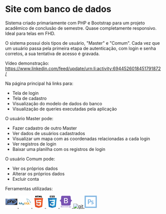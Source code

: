 

# Site com banco de dados

Sistema criado primariamente com PHP e Bootstrap para um projeto acadêmico de conclusão de semestre. Quase completamente responsivo. Ideal para telas em FHD.

O sistema possui dois tipos de usuário, "Master" e "Comum". Cada vez que um usuário passa pela primeira etapa de autenticação, com login e senha corretos, a sua tentativa de acesso é gravada.

Vídeo demonstração:
https://www.linkedin.com/feed/update/urn:li:activity:6944526018451791872/

Na página principal há links para:

 - Tela de login
 - Tela de cadastro
 - Visualização do modelo de dados do banco
 - Visualização de queries executadas pela aplicação

O usuário Master pode:
 - Fazer cadastro de outro Master
 - Ver dados de usuários cadastrados
 - Visualizar um mapa com as coordenadas relacionadas a cada login
 - Ver registros de login
 - Baixar uma planilha com os registros de login

O usuário Comum pode:
 - Ver os próprios dados
 - Alterar os próprios dados
 - Excluir conta

Ferramentas utilizadas: 
<p align="left">
<a href="https://www.php.net" target="_blank" rel="noreferrer"> <img src="https://raw.githubusercontent.com/devicons/devicon/master/icons/php/php-original.svg" alt="php" width="40" height="40"/> </a> 
<a href="https://www.mysql.com" target="_blank" rel="noreferrer"> 
 <img src="https://raw.githubusercontent.com/devicons/devicon/master/icons/mysql/mysql-original-wordmark.svg" alt="mysql" width="40" height="40"/> </a>
<a href="https://www.w3.org/html/" target="_blank" rel="noreferrer">
<img src="https://raw.githubusercontent.com/devicons/devicon/master/icons/html5/html5-original-wordmark.svg" alt="html5" width="40" height="40"/> </a> <a href="https://developer.mozilla.org/en-US/docs/Web/JavaScript" target="_blank" rel="noreferrer">  <a href="https://getbootstrap.com" target="_blank" rel="noreferrer"> 
<a href="https://www.w3.org/Style/CSS/Overview.en.html" target="_blank" rel="noreferrer"> 
 <img src="https://raw.githubusercontent.com/devicons/devicon/master/icons/css3/css3-original-wordmark.svg" alt="css3" width="40" height="40"/> </a>
<a href="https://getbootstrap.com" target="_blank" rel="noreferrer"> <img src="https://raw.githubusercontent.com/devicons/devicon/master/icons/bootstrap/bootstrap-plain-wordmark.svg" alt="bootstrap" width="40" height="40"/> </a>
 <a href="https://git-scm.com/" target="_blank" rel="noreferrer"> <img src="https://www.vectorlogo.zone/logos/git-scm/git-scm-icon.svg" alt="git" width="40" height="40"/> </a> 
<a href="https://www.adobe.com/br/products/photoshop.html" target="_blank" rel="noreferrer"> 
<img src="https://raw.githubusercontent.com/devicons/devicon/master/icons/photoshop/photoshop-line.svg" alt="photoshop" width="40" height="40"/> </a> 
 </p>
